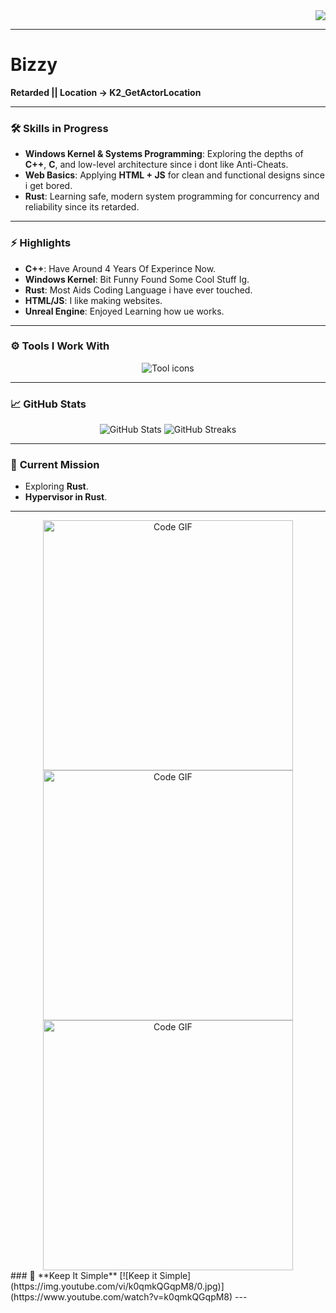 
<div align="right">
  <img src="https://readme-typing-svg.demolab.com?font=Fira+Code&size=24&color=0DF6FF&width=700&lines=System-level+Architect.;1337+in+the+Making.;C%2B%2B+Fanatic.;Rust+Apprentice.;Windows+Kernel+Manipulator.;Breaking+Code+%3E+Fixing+Code.">
</div>

---

# Bizzy  

**Retarded || Location -> K2_GetActorLocation**

---

### 🛠️ **Skills in Progress**
- **Windows Kernel & Systems Programming**: Exploring the depths of **C++**, **C**, and low-level architecture since i dont like Anti-Cheats.  
- **Web Basics**: Applying **HTML + JS** for clean and functional designs since i get bored.  
- **Rust**: Learning safe, modern system programming for concurrency and reliability since its retarded.  

---

### ⚡ **Highlights**
- **C++**: Have Around 4 Years Of Experince Now.  
- **Windows Kernel**: Bit Funny Found Some Cool Stuff Ig.  
- **Rust**: Most Aids Coding Language i have ever touched.  
- **HTML/JS**: I like making websites.  
- **Unreal Engine**: Enjoyed Learning how ue works.  

---

### ⚙️ **Tools I Work With**
<p align="center">
  <img src="https://skillicons.dev/icons?i=cpp,c,rust,windows,html,linux,vscode,git,visualstudio," alt="Tool icons" />
</p>

---

### 📈 **GitHub Stats**
<p align="center">
  <img src="https://github-readme-stats.vercel.app/api?username=pasterbizzy&show_icons=true&hide_border=true&title_color=00ADB5&icon_color=F72585&text_color=eeeeee&bg_color=0d1117" alt="GitHub Stats">
  <img src="https://github-readme-streak-stats.herokuapp.com/?user=pasterbizzy&theme=tokyonight" alt="GitHub Streaks">
</p>

---

### 🎯 **Current Mission** 
- Exploring **Rust**.  
- **Hypervisor in Rust**.  

---

<div align="center">
  <img src="https://media1.tenor.com/m/pgJlN1XezjoAAAAd/programming-rust.gif" alt="Code GIF" width="400">
  <img src="https://media.discordapp.net/attachments/1172322950033182802/1200913355196600351/caption.gif?ex=67444177&is=6742eff7&hm=2e87a2d618199096759424099c4bd31311fe089830558ec96df1a16e2b4b0710&" alt="Code GIF" width="400">
  <img src="https://cdn.discordapp.com/attachments/1187896427410632815/1307651715905884170/retuahhh.gif?ex=67444f90&is=6742fe10&hm=70e790d0725828ea60e20a324bb224a349c52ae614f98ec6ff7d423e595dd181&" alt="Code GIF" width="400">
</div>
### 🎥 **Keep It Simple**
[![Keep it Simple](https://img.youtube.com/vi/k0qmkQGqpM8/0.jpg)](https://www.youtube.com/watch?v=k0qmkQGqpM8)
---
